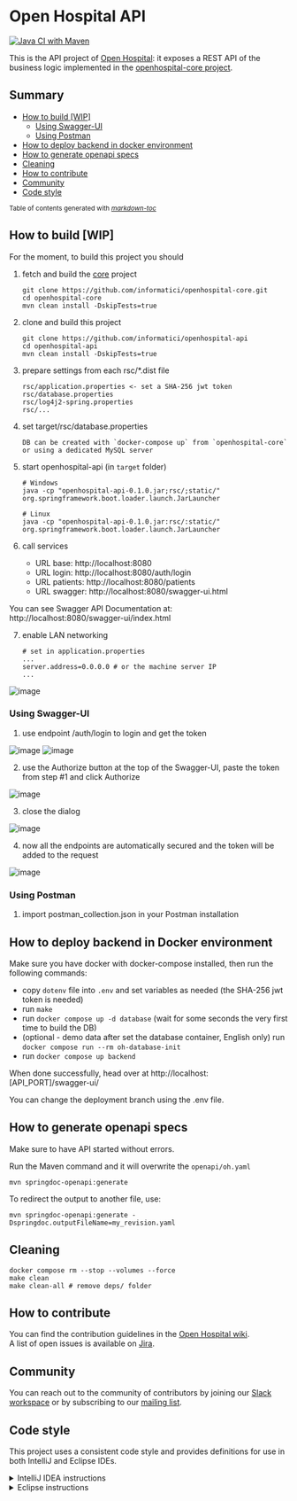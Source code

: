# Open Hospital API

[![Java CI with Maven](https://github.com/informatici/openhospital-api/workflows/Java%20CI%20with%20Maven/badge.svg)](https://github.com/informatici/openhospital-api/actions?query=workflow%3A%22Java+CI+with+Maven%22)

This is the API project of [Open Hospital][openhospital]: it exposes a REST API of the business logic implemented in the [openhospital-core project][core].

## Summary

  * [How to build [WIP]](#how-to-build-wip)
    + [Using Swagger-UI](#using-swagger-ui)
    + [Using Postman](#using-postman)
  * [How to deploy backend in docker environment](#how-to-deploy-backend-in-docker-environment)
  * [How to generate openapi specs](#how-to-generate-openapi-specs)
  * [Cleaning](#cleaning)
  * [How to contribute](#how-to-contribute)
  * [Community](#community)
  * [Code style](#code-style)

<small>Table of contents generated with <i><a href='http://ecotrust-canada.github.io/markdown-toc/'>markdown-toc</a></i></small>


## How to build [WIP]

For the moment, to build this project you should 

 1. fetch and build the [core] project
    
        git clone https://github.com/informatici/openhospital-core.git
        cd openhospital-core
        mvn clean install -DskipTests=true
        
 2. clone and build this project
 
        git clone https://github.com/informatici/openhospital-api
        cd openhospital-api
        mvn clean install -DskipTests=true
        
 3. prepare settings from each rsc/*.dist file
 
        rsc/application.properties <- set a SHA-256 jwt token
        rsc/database.properties
        rsc/log4j2-spring.properties
        rsc/...
 
 4. set target/rsc/database.properties
 
        DB can be created with `docker-compose up` from `openhospital-core` or using a dedicated MySQL server
        
 5. start openhospital-api (in `target` folder)
 
        # Windows
        java -cp "openhospital-api-0.1.0.jar;rsc/;static/" org.springframework.boot.loader.launch.JarLauncher

        # Linux
        java -cp "openhospital-api-0.1.0.jar:rsc/:static/" org.springframework.boot.loader.launch.JarLauncher
        
 6. call services
    - URL base: http://localhost:8080
    - URL login: http://localhost:8080/auth/login
    - URL patients: http://localhost:8080/patients
    - URL swagger: http://localhost:8080/swagger-ui.html

You can see Swagger API Documentation at: http://localhost:8080/swagger-ui/index.html

 7. enable LAN networking

        # set in application.properties
        ...
        server.address=0.0.0.0 # or the machine server IP
        ...

![image](https://github.com/informatici/openhospital-api/assets/2938553/ea855a4a-2a57-4b6e-aa62-f218d4937ed8)

### Using Swagger-UI

 1. use endpoint /auth/login to login and get the token
 
![image](https://github.com/informatici/openhospital-api/assets/2938553/d77d88a7-893d-4163-a89d-06c0bbdccb4b)
![image](https://github.com/informatici/openhospital-api/assets/2938553/ce1a6ace-b4db-4672-9f36-b6d5aefc005f)

 2. use the Authorize button at the top of the Swagger-UI, paste the token from step #1 and click Authorize

![image](https://github.com/informatici/openhospital-api/assets/2938553/388450d5-7b8b-4f54-8210-ef37e5f85324)
 
 3. close the dialog

![image](https://github.com/informatici/openhospital-api/assets/2938553/787546c1-8378-4aac-99a1-ace2e28af160)

 4. now all the endpoints are automatically secured and the token will be added to the request

![image](https://github.com/informatici/openhospital-api/assets/2938553/131aa220-b134-4afc-a508-5e369427c0b8)

### Using Postman

 1. import postman_collection.json in your Postman installation
 
## How to deploy backend in Docker environment

Make sure you have docker with docker-compose installed, then run the following commands:

- copy `dotenv` file into `.env` and set variables as needed (the SHA-256 jwt token is needed)
- run `make`
- run `docker compose up -d database` (wait for some seconds the very first time to build the DB)
- (optional - demo data after set the database container, English only) run `docker compose run --rm oh-database-init`
- run `docker compose up backend`

When done successfully, head over at http://localhost:[API_PORT]/swagger-ui/

You can change the deployment branch using the .env file.

## How to generate openapi specs

Make sure to have API started without errors.

Run the Maven command and it will overwrite the `openapi/oh.yaml`

	mvn springdoc-openapi:generate
	
To redirect the output to another file, use:

	mvn springdoc-openapi:generate -Dspringdoc.outputFileName=my_revision.yaml
	

## Cleaning

	docker compose rm --stop --volumes --force
	make clean
	make clean-all # remove deps/ folder


## How to contribute

You can find the contribution guidelines in the [Open Hospital wiki][contribution-guide].  
A list of open issues is available on [Jira][jira].

## Community

You can reach out to the community of contributors by joining 
our [Slack workspace][slack] or by subscribing to our [mailing list][ml].


## Code style

This project uses a consistent code style and provides definitions for use in both IntelliJ and Eclipse IDEs.

<details><summary>IntelliJ IDEA instructions</summary>

For IntelliJ IDEA the process for importing the code style is:

* Select *Settings* in the *File* menu
* Select *Editor*
* Select *Code Style*
* Expand the menu item and select *Java*
* Go to *Scheme* at the top, click on the setting button by the side of the drop-down list
* Select *Import Scheme*
* Select *IntelliJ IDE code style XML*
* Navigate to the location of the file which relative to the project root is:  `.ide-settings/idea/OpenHospital-code-style-configuration.xml`
* Select *OK* 
* At this point the code style is stored as part of the IDE and is used for **all** projects opened in the editor.  To restrict the settings to just this project again select the setting button by the side of the *Scheme* list and select *Copy to Project...*. If successful a notice appears in the window that reads: *For current project*.

</details>

<details><summary>Eclipse instructions</summary>

For Eclipse the process requires loading the formatting style and the import order separately.

* Select *Preferences* in the *Window* menu
* Select *Java*
* Select *Code Style* and expand the menu
* Select *Formatter*
* Select the *Import...* button
* Navigate to the location of the file which relative to the project root is:  `.ide-settings/eclipse/OpenHospital-Java-CodeStyle-Formatter.xml`
* Select *Open*
* At this point the code style is stored and is applicable to all projects opened in the IDE.  To restrict the settings just to this project select *Configure Project Specific Settings...* in the upper right.  In the next dialog select the *openhospital* repository and select *OK*.  In the next dialog select the *Enable project specific settings* checkbox.  Finally select *Apply and Close*.
* Back in the *Code Style* menu area, select *Organize Imports*
* Select *Import...*
* Navigate to the location of the file which relative to the project root is:  `.ide-settings/eclipse/OpenHospital.importorder`
* Select *Open*
* As with the formatting styles the import order is applicable to all projects.  In order to change it just for this project repeat the same steps as above for *Configure Project Specific Settings...*
 
</details> 

[openhospital]: https://www.open-hospital.org/
[core]: https://github.com/informatici/openhospital-core
[contribution-guide]: https://openhospital.atlassian.net/wiki/display/OH/Contribution+Guidelines
[jira]: https://openhospital.atlassian.net/jira/software/c/projects/OP/issues/
[slack]: https://join.slack.com/t/openhospitalworkspace/shared_invite/enQtOTc1Nzc0MzE2NjQ0LWIyMzRlZTU5NmNlMjE2MDcwM2FhMjRkNmM4YzI0MTAzYTA0YTI3NjZiOTVhMDZlNWUwNWEzMjE5ZDgzNWQ1YzE
[ml]: https://sourceforge.net/projects/openhospital/lists/openhospital-devel
